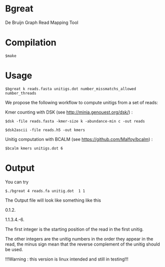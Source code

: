 Bgreat
=====
De Bruijn Graph Read Mapping Tool

Compilation
====
	$make

Usage
====
	$bgreat k reads.fasta unitigs.dot number_missmatchs_allowed number_threads

We propose the following workflow to compute unitigs from a set of reads:


Kmer counting with DSK (see http://minia.genouest.org/dsk/) :

	$dsk -file reads.fasta -kmer-size k -abundance-min c -out reads

	$dsk2ascii -file reads.h5 -out kmers


Unitig computation with BCALM (see https://github.com/Malfoy/bcalm) :

	$bcalm kmers unitigs.dot 6

Output
====
You can try 

	$./bgreat 4 reads.fa unitig.dot  1 1

The Output file will look like something like this

0.1.2.

1.1.3.4.-6.

The first integer is the starting position of the read in the first unitig.

The other integers are the unitig numbers in the order they appear in the read, the minus sign mean that the reverse complement of the unitig should be used.



!!!Warning : this version is linux intended and still in testing!!!
